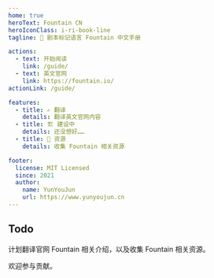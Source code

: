 ```yaml
---
home: true
heroText: Fountain CN
heroIconClass: i-ri-book-line
tagline: 📖 剧本标记语言 Fountain 中文手册

actions:
  - text: 开始阅读
    link: /guide/
  - text: 英文官网
    link: https://fountain.io/
actionLink: /guide/

features:
  - title: ✍️ 翻译
    details: 翻译英文官网内容
  - title: 🏗️ 建设中
    details: 还没想好……
  - title: 🍱 资源
    details: 收集 Fountain 相关资源

footer:
  license: MIT Licensed
  since: 2021
  author:
    name: YunYouJun
    url: https://www.yunyoujun.cn
---
```


## Todo

计划翻译官网 Fountain 相关介绍，以及收集 Fountain 相关资源。

欢迎参与贡献。
